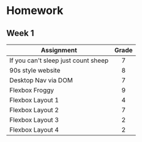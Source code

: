 # Homework

## Week 1
| Assignment| Grade|
|---------------------|:------:|
|If you can't sleep just count sheep|7|
|90s style website|8|
|Desktop Nav via DOM|7|
|Flexbox Froggy|9|
|Flexbox Layout 1|4|
|Flexbox Layout 2|7|
|Flexbox Layout 3|2|
|Flexbox Layout 4|2|

